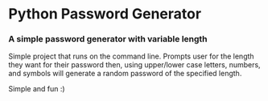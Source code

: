 # Python Password Generator

### A simple password generator with variable length

Simple project that runs on the command line. Prompts user for the length they want for their password then, using upper/lower case letters, numbers, and symbols will generate a random password of the specified length. 

Simple and fun :)